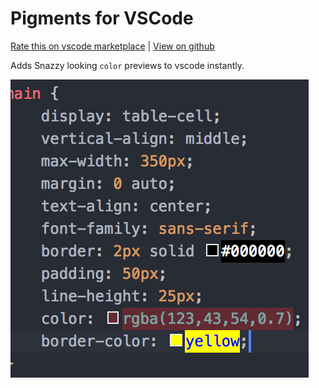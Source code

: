# Pigments for VSCode

[Rate this on vscode marketplace](https://marketplace.visualstudio.com/items?itemName=jaspernorth.vscode-pigments) | [View on github](https://github.com/DeMoorJasper/vscode-pigments)

Adds Snazzy looking `color` previews to vscode instantly.

![preview](preview.jpg)